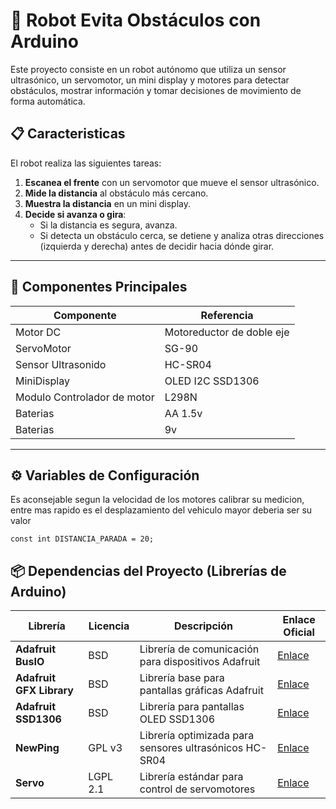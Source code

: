 # 🤖 Robot Evita Obstáculos con Arduino

Este proyecto consiste en un robot autónomo que utiliza un sensor ultrasónico, un servomotor, un mini display y motores para detectar obstáculos, mostrar información y tomar decisiones de movimiento de forma automática.

## 📋 Caracteristicas

El robot realiza las siguientes tareas:
1. **Escanea el frente** con un servomotor que mueve el sensor ultrasónico.
2. **Mide la distancia** al obstáculo más cercano.
3. **Muestra la distancia** en un mini display.
4. **Decide si avanza o gira**:
   - Si la distancia es segura, avanza.
   - Si detecta un obstáculo cerca, se detiene y analiza otras direcciones (izquierda y derecha) antes de decidir hacia dónde girar.

---

## 🚦 Componentes Principales

| Componente         | Referencia                                  |
|--------------------|---------------------------------------------|
|   Motor DC                   |  Motoreductor de doble eje        |
| ServoMotor                   | SG-90                             |
| Sensor Ultrasonido           | HC-SR04                           |
| MiniDisplay                  | OLED I2C SSD1306                  |
| Modulo Controlador de motor  |L298N                              |
|Baterias                      | AA 1.5v                           |
|Baterias                      |9v                                 |

---

## ⚙️ Variables de Configuración

Es aconsejable segun la velocidad de los motores calibrar su medicion, entre mas rapido es el desplazamiento del vehiculo  mayor deberia ser su valor  

`const int DISTANCIA_PARADA = 20;`

## 📦 Dependencias del Proyecto (Librerías de Arduino)

| Librería                 | Licencia | Descripción                                            | Enlace Oficial                                                         |
| ------------------------ | -------- | ------------------------------------------------------ | ---------------------------------------------------------------------- |
| **Adafruit BusIO**       | BSD      | Librería de comunicación para dispositivos Adafruit    | [Enlace](https://github.com/adafruit/Adafruit_BusIO)       |
| **Adafruit GFX Library** | BSD      | Librería base para pantallas gráficas Adafruit         | [Enlace](https://github.com/adafruit/Adafruit-GFX-Library) |
| **Adafruit SSD1306**     | BSD      | Librería para pantallas OLED SSD1306                   | [Enlace](https://github.com/adafruit/Adafruit_SSD1306)     |
| **NewPing**              | GPL v3   | Librería optimizada para sensores ultrasónicos HC-SR04 | [Enlace](https://bitbucket.org/teckel12/arduino-new-ping/src/master)       |
| **Servo**                | LGPL 2.1 | Librería estándar para control de servomotores         | [Enlace](https://github.com/arduino-libraries/Servo)       |
